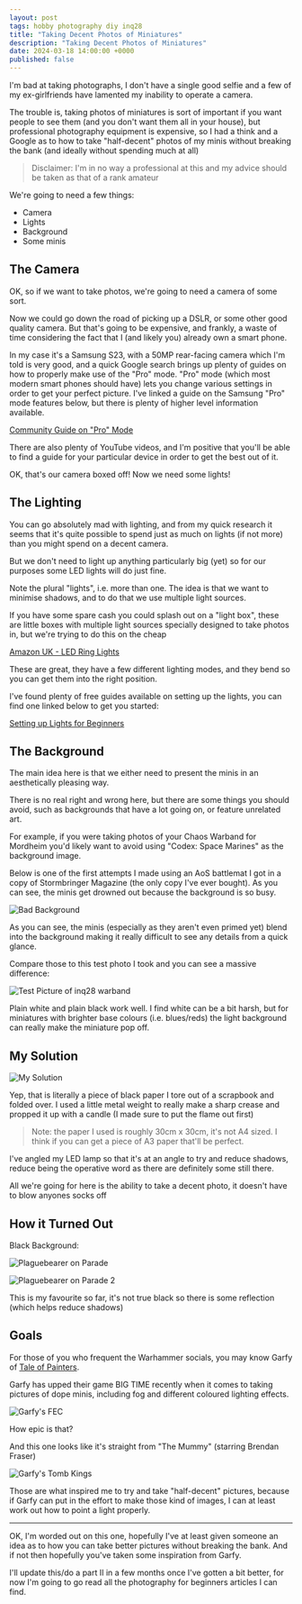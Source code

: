 ```yaml
---
layout: post
tags: hobby photography diy inq28
title: "Taking Decent Photos of Miniatures"
description: "Taking Decent Photos of Miniatures"
date: 2024-03-18 14:00:00 +0000
published: false
---
```




I'm bad at taking photographs, I don't have a single good selfie and a few of my ex-girlfriends have lamented my inability to operate a camera.

The trouble is, taking photos of miniatures is sort of important if you want people to see them (and you don't want them all in your house), but professional photography equipment is expensive, so I had a think and a Google as to how to take "half-decent" photos of my minis without breaking the bank (and ideally without spending much at all)

> Disclaimer: I'm in no way a professional at this and my advice should be taken as that of a rank amateur

We're going to need a few things:

- Camera
- Lights
- Background
- Some minis

## The Camera

OK, so if we want to take photos, we're going to need a camera of some sort.

Now we could go down the road of picking up a DSLR, or some other good quality camera. But that's going to be expensive, and frankly, a waste of time considering the fact that I (and likely you) already own a smart phone.

In my case it's a Samsung S23, with a 50MP rear-facing camera which I'm told is very good, and a quick Google search brings up plenty of guides on how to properly make use of the "Pro" mode. "Pro" mode (which most modern smart phones should have) lets you change various settings in order to get your perfect picture. I've linked a guide on the Samsung "Pro" mode features below, but there is plenty of higher level information available.

[Community Guide on "Pro" Mode](https://r2.community.samsung.com/t5/Tech-Talk/Camera-pro-mode-in-depth-guide/td-p/3317971)

There are also plenty of YouTube videos, and I'm positive that you'll be able to find a guide for your particular device in order to get the best out of it.

OK, that's our camera boxed off! Now we need some lights!

## The Lighting

You can go absolutely mad with lighting, and from my quick research it seems that it's quite possible to spend just as much on lights (if not more) than you might spend on a decent camera.

But we don't need to light up anything particularly big (yet) so for our purposes some LED lights will do just fine.

Note the plural "lights", i.e. more than one. The idea is that we want to minimise shadows, and to do that we use multiple light sources.

If you have some spare cash you could splash out on a "light box", these are little boxes with multiple light sources specially designed to take photos in, but we're trying to do this on the cheap

[Amazon UK - LED Ring Lights](https://www.amazon.co.uk/Dimmable-Brightness-Flexible-Gooseneck-Painting/dp/B0CQYM7699/ref=sr_1_17?crid=2S4K6PWKIKAHB&dib=eyJ2IjoiMSJ9.LLmKCDcUfKqiTTQfCBUO6A5Eu6Dby_iMSPBjE3_Eja4ZNp_tvM29ATozyh-TPYgBxLr42NR91YuRng97vptKZ7xAmkVpB0OwP7vU4W6an60VQZR1OESDHri_oKJ30WTrMmP3EVgAvqtYAp2eLex3ANhaj9ceWM2nLETBbIujgTKppxaqfJZGTwdpfBRJKLGTRGhKWaNv_4856GtEqkUQFCa9t5goUP0Jix4_6NzFEsSBAU-rQtCvMp3U4BEvqbHMxSAtaL-GAsd5EY63-g33CKIReo6m3JG4rtE9zot4SH8.ts8iDTdbRz3Hqdch867aoSYOFfgdNrmfJKOvGYjZAiM&dib_tag=se&keywords=led+desk+lamp+clamp&qid=1710761822&sprefix=led+desk+lamp+cl%2Caps%2C73&sr=8-17)

These are great, they have a few different lighting modes, and they bend so you can get them into the right position.

I've found plenty of free guides available on setting up the lights, you can find one linked below to get you started:

[Setting up Lights for Beginners](https://shotkit.com/photography-lighting/)

## The Background

The main idea here is that we either need to present the minis in an aesthetically pleasing way.

There is no real right and wrong here, but there are some things you should avoid, such as backgrounds that have a lot going on, or feature unrelated art.

For example, if you were taking photos of your Chaos Warband for Mordheim you'd likely want to avoid using "Codex: Space Marines" as the background image.

Below is one of the first attempts I made using an AoS battlemat I got in a copy of Stormbringer Magazine (the only copy I've ever bought). As you can see, the minis get drowned out because the background is so busy.

![Bad Background](https://i.imgur.com/OokzlBZ.jpg)

As you can see, the minis (especially as they aren't even primed yet) blend into the background making it really difficult to see any details from a quick glance.

Compare those to this test photo I took and you can see a massive difference:

![Test Picture of inq28 warband](https://i.imgur.com/dlPMPvo.jpg)

Plain white and plain black work well. I find white can be a bit harsh, but for miniatures with brighter base colours (i.e. blues/reds) the light background can really make the miniature pop off.

## My Solution

![My Solution](https://i.imgur.com/m7RjwuJ.jpg)

Yep, that is literally a piece of black paper I tore out of a scrapbook and folded over. I used a little metal weight to really make a sharp crease and propped it up with a candle (I made sure to put the flame out first)

> Note: the paper I used is roughly 30cm x 30cm, it's not A4 sized. I think if you can get a piece of A3 paper that'll be perfect.

I've angled my LED lamp so that it's at an angle to try and reduce shadows, reduce being the operative word as there are definitely some still there.

All we're going for here is the ability to take a decent photo, it doesn't have to blow anyones socks off 

## How it Turned Out

Black Background:

![Plaguebearer on Parade](https://i.imgur.com/cpNCDQ4.jpg)

![Plaguebearer on Parade 2](https://i.imgur.com/eE94iNc.jpg)

This is my favourite so far, it's not true black so there is some reflection (which helps reduce shadows) 


## Goals

For those of you who frequent the Warhammer socials, you may know Garfy of [Tale of Painters](https://taleofpainters.com).

Garfy has upped their game BIG TIME recently when it comes to taking pictures of dope minis, including fog and different coloured lighting effects.

![Garfy's FEC](https://i.imgur.com/ndj90vW.jpeg)

How epic is that?

And this one looks like it's straight from "The Mummy" (starring Brendan Fraser)

![Garfy's Tomb Kings](https://i.imgur.com/mt6lX5t.jpeg)

Those are what inspired me to try and take "half-decent" pictures, because if Garfy can put in the effort to make those kind of images, I can at least work out how to point a light properly.

---

OK, I'm worded out on this one, hopefully I've at least given someone an idea as to how you can take better pictures without breaking the bank. And if not then hopefully you've taken some inspiration from Garfy.

I'll update this/do a part II in a few months once I've gotten a bit better, for now I'm going to go read all the photography for beginners articles I can find.